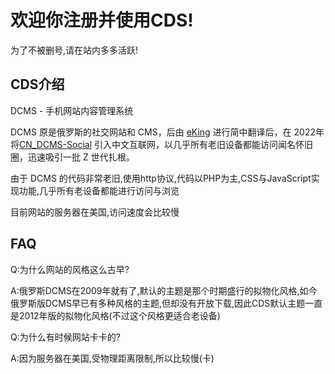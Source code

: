 # 欢迎你注册并使用CDS!

为了不被删号,请在站内多多活跃!

## CDS介绍
DCMS - 手机网站内容管理系统

DCMS 原是俄罗斯的社交网站和 CMS，后由 [eKing](https://github.com/eking-one) 进行简中翻译后，在 2022年 将[CN_DCMS-Social](http://dcms.net.cn/) 引入中文互联网，以几乎所有老旧设备都能访问闻名怀旧圈，迅速吸引一批 Z 世代扎根。

由于 DCMS 的代码非常老旧,使用http协议,代码以PHP为主,CSS与JavaScript实现功能,几乎所有老设备都能进行访问与浏览

目前网站的服务器在美国,访问速度会比较慢


## FAQ
Q:为什么网站的风格这么古早?

A:俄罗斯DCMS在2009年就有了,默认的主题是那个时期盛行的拟物化风格,如今俄罗斯版DCMS早已有多种风格的主题,但却没有开放下载,因此CDS默认主题一直是2012年版的拟物化风格(不过这个风格更适合老设备)   

Q:为什么有时候网站卡卡的?

A:因为服务器在美国,受物理距离限制,所以比较慢(卡)
